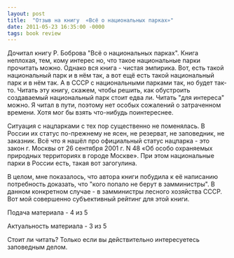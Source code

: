 ```yaml
---
layout: post
title:  "Отзыв на книгу  «Всё о национальных парках»"
date: 2011-05-23 16:35:00 -0000
tags: book review
---
```


Дочитал книгу Р. Боброва "Всё о национальных парках". Книга неплохая, тем, кому интерес но, что такое национальные парки прочитать можно. Однако вся книга - чистая эмпирика. Вот, есть такой национальный парк и в нём так, а вот ещё есть такой национальный парк и в нём так. А в СССР с национальными парками так, но будет так-то. Читать эту книгу, скажем, чтобы решить, как обустроить создаваемый национальный парк стоит едва ли. Читать "для интереса" можно. Я читал в пути, поэтому нет особых сожалений о затраченном времени. Хотя мог бы взять что-нибудь поинтереснее. 

Ситуация с нацпарками с тех пор существенно не поменялась. В России их статус по-прежнему не ясен, не резерват, не заповедник, не заказник. Всё что я нашёл про официальный статус нацпарка - это закон г. Москвы от 26 сентября 2001 г. N 48 «Об особо охраняемых природных территориях в городе Москве». При этом национальные парки в России есть, такая вот загогулина.

В целом, мне показалось, что автора книги побудила к её написанию потребность доказать, что "кого попало не берут в замминистры".  В данном конкретном случае - в замминистры лесного хозяйства СССР. Вот мой совершенно субъективный рейтинг для этой книги.

Подача материала - 4 из 5

Актуальность материала - 3 из 5

Стоит ли читать? Только если вы действительно интересуетесь заповедным делом.